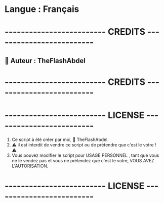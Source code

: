 # Langue : Français

# ------------------------- CREDITS  ------------------------- #

## 👑 Auteur : TheFlashAbdel

# ------------------------- CREDITS  ------------------------- #


# ------------------------- LICENSE  ------------------------- #

1. Ce script à été créer par moi, 👑 TheFlashAbdel.
2. ⚠️ il est interdit de vendre ce script ou de prétendre que c'est le votre !⚠️
3. Vous pouvez modifier le script pour USAGE PERSONNEL , tant que vous ne le vendez pas et vous ne prétendez que c'est le votre, VOUS AVEZ L'AUTORISATION.

# ------------------------- LICENSE  ------------------------- #